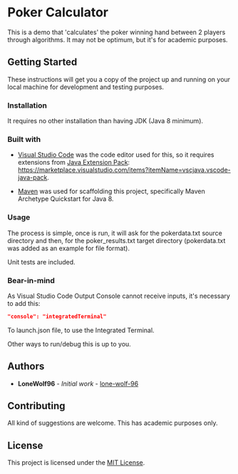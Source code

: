# Poker Calculator
This is a demo that 'calculates' the poker winning hand between 2 players through algorithms. It may not be optimum, but it's for academic purposes.

## Getting Started
These instructions will get you a copy of the project up and running on your local machine for development and testing purposes.

### Installation
It requires no other installation than having JDK (Java 8 minimum).

### Built with
* [Visual Studio Code](https://code.visualstudio.com/) was the code editor used for this, so it requires extensions from [Java Extension Pack](https://code.visualstudio.com/docs/java/java-tutorial): https://marketplace.visualstudio.com/items?itemName=vscjava.vscode-java-pack.

* [Maven](https://maven.apache.org/) was used for scaffolding this project, specifically Maven Archetype Quickstart for Java 8.

### Usage
The process is simple, once is run, it will ask for the pokerdata.txt source directory and then, for the poker_results.txt target directory (pokerdata.txt was added as an example for file format).

Unit tests are included.

### Bear-in-mind
As Visual Studio Code Output Console cannot receive inputs, it's necessary to add this:

```json
"console": "integratedTerminal"
```

To launch.json file, to use the Integrated Terminal.

Other ways to run/debug this is up to you.

## Authors
* **LoneWolf96** - *Initial work* - [lone-wolf-96](https://github.com/lone-wolf-96)

## Contributing
All kind of suggestions are welcome. This has academic purposes only.

## License
This project is licensed under the [MIT License](https://choosealicense.com/licenses/mit/).